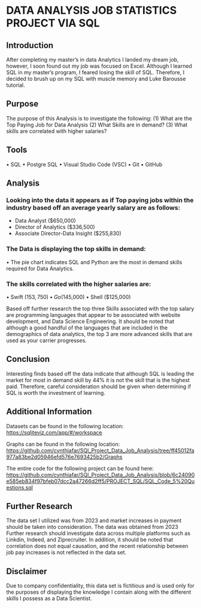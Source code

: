 # DATA ANALYSIS JOB STATISTICS PROJECT VIA SQL

## Introduction 
After completing my master’s in data Analytics I landed my dream job, however, I soon found out my job was focused on Excel.  Although I learned SQL in my master’s program, I feared losing the skill of SQL. Therefore, I decided to brush up on my SQL with muscle memory and Luke Barousse tutorial. 

## Purpose
The purpose of this Analysis is to investigate the following: 
 (1)	What are the Top Paying Job for Data Analysis
 (2)	What Skills are in demand? 
 (3)	What skills are correlated with higher salaries? 
## Tools
 •	SQL 
 •	Postgre SQL 
 •	Visual Studio Code (VSC) 
 •	Git 
 •	GitHub

## Analysis
### Looking into the data it appears as if Top paying jobs within the industry based off an average yearly salary are as follows: 
 -	Data Analyst ($650,000) 
 -	Director of Analytics ($336,500)
 -	Associate Director-Data Insight ($255,830)

### The Data is displaying the top skills in demand:
 •	The pie chart indicates SQL and Python are the most in demand skills required for Data Analytics. 
 

### The skills correlated with the higher salaries are: 
 •	Swift ($153,750)
 •	Go ($145,000)
 •	Shell ($125,000)

Based off further research the top three Skills associated with the top salary are programming languages that appear to be associated with website development, and Data Science Engineering. It should be noted that although a good handful of the languages that are included in the demographics of data analytics, the top 3 are more advanced skills that are used as your carrier progresses. 

## Conclusion 
Interesting finds based off the data indicate that although SQL is leading the market for most in demand skill by 44% it is not the skill that is the highest paid. Therefore, careful consideration should be given when determining if SQL is worth the investment of learning. 

## Additional Information 

Datasets can be found in the following location: 
https://sqliteviz.com/app/#/workspace

Graphs can be found in the following location: 
https://github.com/cynthiafar/SQl_Project_Data_Job_Analysis/tree/ff45012fa977a83be2d05946efd576e7693425b2/Graphs

The entire code for the following project can be found here: 
https://github.com/cynthiafar/SQl_Project_Data_Job_Analysis/blob/6c24090e585eb834f97bfeb07dcc2a47266d2ff5/PROJECT_SQL/SQL_Code_5%20Questions.sql

## Further Research
The data set I utilized was from 2023 and market increases in payment should be taken into consideration.  The data was obtained from 2023 Further research should investigate data across multiple platforms such as Linkdin, Indeed, and Ziprecruiter. In addition, it should be noted that correlation does not equal causation, and the recent relationship between job pay increases is not reflected in the data set. 

## Disclaimer
Due to company confidentiality, this data set is fictitious and is used only for the purposes of displaying the knowledge I contain along with the different skills I possess as a Data Scientist. 
